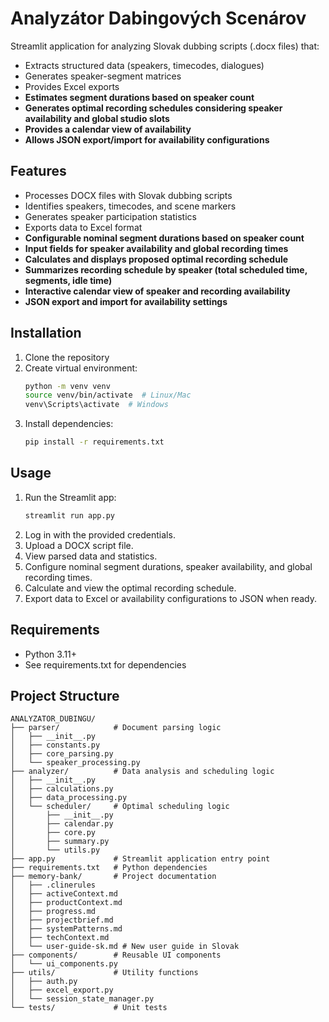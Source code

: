 # Analyzátor Dabingových Scenárov

Streamlit application for analyzing Slovak dubbing scripts (.docx files) that:
- Extracts structured data (speakers, timecodes, dialogues)
- Generates speaker-segment matrices
- Provides Excel exports
- **Estimates segment durations based on speaker count**
- **Generates optimal recording schedules considering speaker availability and global studio slots**
- **Provides a calendar view of availability**
- **Allows JSON export/import for availability configurations**

## Features
- Processes DOCX files with Slovak dubbing scripts
- Identifies speakers, timecodes, and scene markers
- Generates speaker participation statistics
- Exports data to Excel format
- **Configurable nominal segment durations based on speaker count**
- **Input fields for speaker availability and global recording times**
- **Calculates and displays proposed optimal recording schedule**
- **Summarizes recording schedule by speaker (total scheduled time, segments, idle time)**
- **Interactive calendar view of speaker and recording availability**
- **JSON export and import for availability settings**

## Installation
1. Clone the repository
2. Create virtual environment:
   ```bash
   python -m venv venv
   source venv/bin/activate  # Linux/Mac
   venv\Scripts\activate  # Windows
   ```
3. Install dependencies:
   ```bash
   pip install -r requirements.txt
   ```

## Usage
1. Run the Streamlit app:
   ```bash
   streamlit run app.py
   ```
2. Log in with the provided credentials.
3. Upload a DOCX script file.
4. View parsed data and statistics.
5. Configure nominal segment durations, speaker availability, and global recording times.
6. Calculate and view the optimal recording schedule.
7. Export data to Excel or availability configurations to JSON when ready.

## Requirements
- Python 3.11+
- See requirements.txt for dependencies

## Project Structure
```
ANALYZATOR_DUBINGU/
├── parser/            # Document parsing logic
│   ├── __init__.py
│   ├── constants.py
│   ├── core_parsing.py
│   └── speaker_processing.py
├── analyzer/          # Data analysis and scheduling logic
│   ├── __init__.py
│   ├── calculations.py
│   ├── data_processing.py
│   └── scheduler/     # Optimal scheduling logic
│       ├── __init__.py
│       ├── calendar.py
│       ├── core.py
│       ├── summary.py
│       └── utils.py
├── app.py             # Streamlit application entry point
├── requirements.txt   # Python dependencies
├── memory-bank/       # Project documentation
│   ├── .clinerules
│   ├── activeContext.md
│   ├── productContext.md
│   ├── progress.md
│   ├── projectbrief.md
│   ├── systemPatterns.md
│   ├── techContext.md
│   └── user-guide-sk.md # New user guide in Slovak
├── components/        # Reusable UI components
│   └── ui_components.py
├── utils/             # Utility functions
│   ├── auth.py
│   ├── excel_export.py
│   └── session_state_manager.py
└── tests/             # Unit tests
